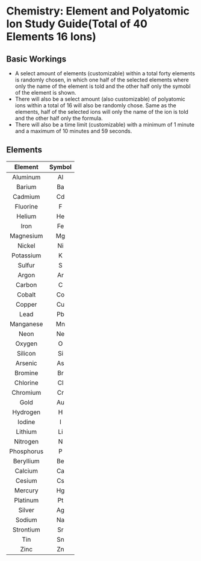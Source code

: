 # Chemistry: Element and Polyatomic Ion Study Guide(Total of 40 Elements 16 Ions) 

## Basic Workings 

- A select amount of elements (customizable) within a total forty elements is randomly chosen, in which one half of the selected elements where only the name of the element is told and the other half only the symobl of the element is shown. 
- There will also be a select amount (also customizable) of polyatomic ions within a total of 16 will also be randomly chose. Same as the elements, half of the selected ions will only the name of the ion is told and the other half only the formula.  
- There will also be a time limit (customizable) with a minimum of 1 minute and a maximum of 10 minutes and 59 seconds.   

## Elements  

| **Element** | **Symbol** |
|:-----------:|:----------:|
|   Aluminum  |     Al     |
|    Barium   |     Ba     |
|   Cadmium   |     Cd     |
|   Fluorine  |      F     |
|    Helium   |     He     |
|     Iron    |     Fe     |
|  Magnesium  |     Mg     |
|    Nickel   |     Ni     |
|  Potassium  |      K     |
|    Sulfur   |      S     |
|    Argon    |     Ar     |
|    Carbon   |      C     |
|    Cobalt   |     Co     |
|    Copper   |     Cu     |
|     Lead    |     Pb     |
|  Manganese  |     Mn     |
|     Neon    |     Ne     |
|    Oxygen   |      O     |
|   Silicon   |     Si     |
|   Arsenic   |     As     |
|   Bromine   |     Br     |
|   Chlorine  |     Cl     |
|   Chromium  |     Cr     |
|     Gold    |     Au     |
|   Hydrogen  |      H     |
|    Iodine   |      I     |
|   Lithium   |     Li     |
|   Nitrogen  |      N     |
|  Phosphorus |      P     |
|  Beryllium  |     Be     |
|   Calcium   |     Ca     |
|    Cesium   |     Cs     |
|   Mercury   |     Hg     |
|   Platinum  |     Pt     |
|    Silver   |     Ag     |
|    Sodium   |     Na     |
|  Strontium  |     Sr     |
|     Tin     |     Sn     |
|     Zinc    |     Zn     |
